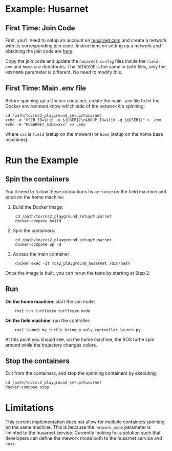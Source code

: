 # Example: Husarnet

## First Time: Join Code

First, you'll need to setup an account on [husarnet.com](husarnet.com) and
create a network with its corresponding join code. Instructions on setting up a
network and obtaining the join code
are [here](https://husarnet.com/docs#using-husarnet).

Copy the join code and update the `husarnet-config` files inside the `field-env`
and `home-env` directories. The `JOINCODE` is the same in both files, only the
`HOSTNAME` parameter is different. No need to modify this.

## First Time: Main .env file

Before spinning up a Docker container, create the main `.env` file to let the
Docker environment know which side of the network it's spinning:

    cd /path/to/ros2_playground_setup/husarnet
    echo -e "USER_ID=$(id -u ${USER})\nGROUP_ID=$(id -g ${USER})" > .env
    echo -e "HUSARNET_SIDE=xxx" >> .env

where `xxx` is `field` (setup on the mowers) or `home` (setup on the home base
machines).

# Run the Example

## Spin the containers

You'll need to follow these instructions twice: once on the field machine and
once on the home machine:

1. Build the Docker image:

        cd /path/to/ros2_playground_setup/husarnet
        docker-compose build

2. Spin the containers:

        cd /path/to/ros2_playground_setup/husarnet
        docker-compose up -d

3. Access the main container:

        docker exec -it ros2_playground_husarnet /bin/bash

Once the image is built, you can rerun the tests by starting at Step 2.

## Run

**On the home machine**: start the sim node:

        ros2 run turtlesim turtlesim_node

**On the field machine**: run the controller:

        ros2 launch my_turtle_bringup only_controller.launch.py

At this point you should see, on the home machine, the ROS turtle spin around
while the trajectory changes colors.

## Stop the containers

Exit from the containers, and stop the spinning containers by executing:

    cd /path/to/ros2_playground_setup/husarnet
    docker-compose stop

# Limitations

This current implementation does not allow for multiple containers spinning on
the same machine. This is because the `network_mode` parameter is liminted to
the husarnet service. Currently looking for a solution such that developers can
define the ntework mode both to the husarnet service and `host`.
